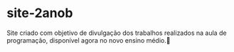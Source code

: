 # site-2anob
Site criado com objetivo de divulgação dos trabalhos realizados na aula de programação, disponível agora no novo ensino médio.&#x1F642;
